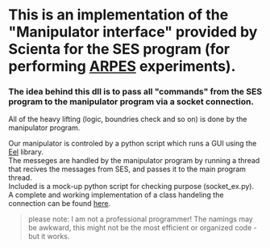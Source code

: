 
# This is an implementation of the "Manipulator interface" provided by Scienta for the SES program (for performing [ARPES](https://en.wikipedia.org/wiki/Angle-resolved_photoemission_spectroscopy) experiments).

### The idea behind this dll is to pass all "commands" from the SES program to the manipulator program via a socket connection.
All of the heavy lifting (logic, boundries check and so on) is done by the manipulator program.

Our manipulator is controled by a python script which runs a GUI using the [Eel](https://github.com/ChrisKnott/Eel) library.<br>
The messeges are handled by the manipulator program by running a thread that recives the messages from SES, and passes it to the main program thread.<br>
Included is a mock-up python script for checking purpose (socket_ex.py).<br>
A complete and working implementation of a class handeling the connection can be found [here](https://github.com/yuvalni/ARPESmotors/blob/main/Class/SESInterface.py).

> please note: I am not a professional programmer! The namings may be awkward, this might not be the most efficient or organized code - but it works.
